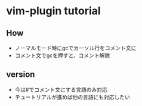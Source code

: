# vim-plugin tutorial

## How
- ノーマルモード時にgcでカーソル行をコメント文に
- コメント文でgcを押すと、コメント解除

## version
- 今は#でコメント文にする言語のみ対応
- チュートリアルが進めば他の言語にも対応したい
